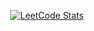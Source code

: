 <center>

[![LeetCode Stats](https://leetcard.jacoblin.cool/abdunnahid?theme=forest&font=Sintony&ext=activity)](https://leetcode.com/u/abdunnahid/)

</center>